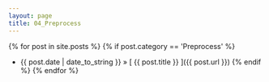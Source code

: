 ```yaml
---
layout: page
title: 04_Preprocess
---
```

{% for post in site.posts %}
  {% if post.category == 'Preprocess' %}
  * {{ post.date | date_to_string }} &raquo; [ {{ post.title }} ]({{ post.url }})
  {% endif %}
{% endfor %}
